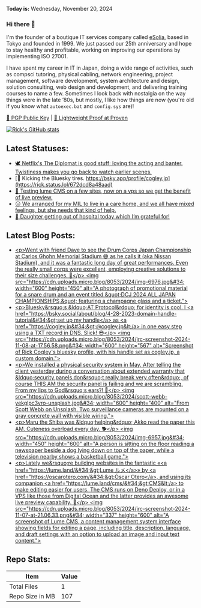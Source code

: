**Today is:** Wednesday, November 20, 2024

### Hi there 👋

I'm the founder of a boutique IT services company called [eSolia](https://esolia.com), based in Tokyo and founded in 1999. We just passed our 25th anniversary and hope to stay healthy and profitable, working on improving our operations by implementing ISO 27001.  

I have spent my career in IT in Japan, doing a wide range of activities, such as compsci tutoring, physical cabling, network engineering, project management, software development, system architecture and design, solution consulting, web design and development, and delivering training courses to name a few. Sometimes I look back with nostalgia on the way things were in the late ’80s, but mostly, I like how things are now (you're old if you know what `autoexec.bat` and `config.sys` are)! 

[🔑 PGP Public Key](https://cogley.jp/pgp) | [🧾 Lightweight Proof at Proven](https://proven.lol/6265e6)

[![Rick's GitHub stats](https://github-readme-stats.vercel.app/api?username=rickcogley&show_icons=true&theme=transparent)](https://github.com/anuraghazra/github-readme-stats)

## Latest Statuses:

* [🕊️ Netflix&#039;s The Diplomat is good stuff; loving the acting and banter. Twistiness makes you go back to watch earlier scenes.](https://rick.status.lol/673b15ef5661b)
* [👐 Kicking the Bluesky tires. https://bsky.app/profile/cogley.jp](https://rick.status.lol/672dcd8a48aad)
* [🚀 Testing lume CMS on a few sites, now on a vps so we get the benefit of live preview.](https://rick.status.lol/672ca9ac68461)
* [😑 We arranged for my MIL to live in a care home, and we all have mixed feelings, but she needs that kind of help.](https://rick.status.lol/672b4f07ca0b2)
* [🤗 Daughter getting out of hospital today which I’m grateful for!](https://rick.status.lol/6706ce3c33125)


## Latest Blog Posts:

* [&lt;p&gt;Went with friend Dave to see the Drum Corps Japan Championship at Carlos Ghohn Memorial Stadium 😅 as he calls it (aka Nissan Stadium), and it was a fantastic long day of great performances. Even the really small corps were excellent, employing creative solutions to their size challenges. 🎼&lt;/p&gt;
&lt;img src=&#34;https://cdn.uploads.micro.blog/8053/2024/img-6976.jpg&#34; width=&#34;600&#34; height=&#34;450&#34; alt=&#34;A photograph of promotional material for a snare drum and an event titled &amp;quot;DCJ 2024 ALL JAPAN CHAMPIONSHIPS,&amp;quot; featuring a champagne glass and a ticket.&#34;&gt;](http://rickcogley.micro.blog/2024/11/18/went-with-friend.html)
* [&lt;p&gt;Bluesky&amp;rsquo;s &amp;ldquo;AT Protocol&amp;rdquo; for identity is cool. I &lt;a href=&#34;https://bsky.social/about/blog/4-28-2023-domain-handle-tutorial&#34;&gt;set up my handle&lt;/a&gt; as &lt;a href=&#34;https://cogley.jp&#34;&gt;@cogley.jp&lt;/a&gt; in one easy step using a TXT record in DNS. Slick! 😎&lt;/p&gt;
&lt;img src=&#34;https://cdn.uploads.micro.blog/8053/2024/jrc-screenshot-2024-11-08-at-17.56.58.png&#34; width=&#34;600&#34; height=&#34;567&#34; alt=&#34;Screenshot of Rick Cogley&#39;s bluesky profile, with his handle set as cogley.jp, a custom domain.&#34;&gt;](http://rickcogley.micro.blog/2024/11/08/blueskys-at-protocol.html)
* [&lt;p&gt;We installed a physical security system in May. After telling the client yesterday during a conversation about extended warranty that &amp;ldquo;security panels don&amp;rsquo;t really break very often&amp;rdquo;, of course THIS AM the security panel is failing and we are scrambling. From my lips to God&amp;rsquo;s ears?! 🚨&lt;/p&gt;
&lt;img src=&#34;https://cdn.uploads.micro.blog/8053/2024/scott-webb-yekglpc3vro-unsplash.jpg&#34; width=&#34;600&#34; height=&#34;400&#34; alt=&#34;From Scott Webb on Unsplash. Two surveillance cameras are mounted on a gray concrete wall with visible wiring.&#34;&gt;](http://rickcogley.micro.blog/2024/11/08/we-installed-a.html)
* [&lt;p&gt;Maru the Shiba was &amp;ldquo;helping&amp;rdquo; Akko read the paper this AM. Cuteness overload every day. 🐕&lt;/p&gt;
&lt;img src=&#34;https://cdn.uploads.micro.blog/8053/2024/img-6957.jpg&#34; width=&#34;450&#34; height=&#34;600&#34; alt=&#34;A person is sitting on the floor reading a newspaper beside a dog lying down on top of the paper, while a television nearby shows a basketball game.&#34;&gt;](http://rickcogley.micro.blog/2024/11/07/maru-the-shiba.html)
* [&lt;p&gt;Lately we&amp;rsquo;re building websites in the fantastic «&lt;a href=&#34;https://lume.land/&#34;&gt;Lume ルメ&lt;/a&gt;» by &lt;a href=&#34;https://oscarotero.com/&#34;&gt;Óscar Otero&lt;/a&gt;, and using its companion &lt;a href=&#34;https://lume.land/cms/&#34;&gt;CMS&lt;/a&gt; to make editing easier for users. The CMS runs on Deno Deploy, or in a VPS like those from Digital Ocean and the latter provides an awesome live preview capability. 🚀&lt;/p&gt;
&lt;img src=&#34;https://cdn.uploads.micro.blog/8053/2024/jrc-screenshot-2024-11-07-at-21.06.33.png&#34; width=&#34;337&#34; height=&#34;600&#34; alt=&#34;A screenshot of Lume CMS, a content management system interface showing fields for editing a page, including title, description, language, and draft settings with an option to upload an image and input text content.&#34;&gt;](http://rickcogley.micro.blog/2024/11/07/lately-were-building.html)


## Repo Stats:

| Item | Value |
| --- | --- |
| Total Files | 1 |
| Repo Size in MB | 107 |